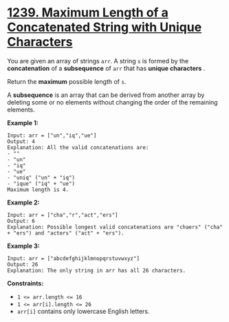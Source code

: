 # [1239. Maximum Length of a Concatenated String with Unique Characters](https://leetcode.com/problems/maximum-length-of-a-concatenated-string-with-unique-characters/description/?envType=daily-question&envId=2024-01-23)

You are given an array of strings `arr`. A string `s` is formed by the **concatenation**  of a **subsequence**  of `arr` that has **unique characters** .

Return the **maximum**  possible length of `s`.

A **subsequence**  is an array that can be derived from another array by deleting some or no elements without changing the order of the remaining elements.

**Example 1:** 

```
Input: arr = ["un","iq","ue"]
Output: 4
Explanation: All the valid concatenations are:
- ""
- "un"
- "iq"
- "ue"
- "uniq" ("un" + "iq")
- "ique" ("iq" + "ue")
Maximum length is 4.
```

**Example 2:** 

```
Input: arr = ["cha","r","act","ers"]
Output: 6
Explanation: Possible longest valid concatenations are "chaers" ("cha" + "ers") and "acters" ("act" + "ers").
```

**Example 3:** 

```
Input: arr = ["abcdefghijklmnopqrstuvwxyz"]
Output: 26
Explanation: The only string in arr has all 26 characters.
```

**Constraints:** 

- `1 <= arr.length <= 16`
- `1 <= arr[i].length <= 26`
- `arr[i]` contains only lowercase English letters.